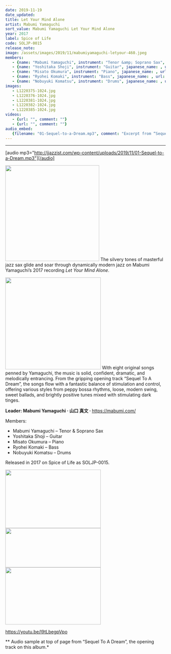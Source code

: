 ```yaml
---
date: 2019-11-19
date_updated: 
title: Let Your Mind Alone
artist: Mabumi Yamaguchi
sort_value: Mabumi Yamaguchi Let Your Mind Alone
year: 2017
label: Spice of Life
code: SOLJP-0015
release_note: 
image: /assets/images/2019/11/mabumiyamaguchi-letyour-460.jpeg
members:
   - {name: "Mabumi Yamaguchi", instrument: "Tenor &amp; Soprano Sax", japanese_name: , url: ""}
   - {name: "Yoshitaka Shoji", instrument: "Guitar", japanese_name: , url: ""}
   - {name: "Misato Okumura", instrument: "Piano", japanese_name: , url: ""}
   - {name: "Ryohei Komaki", instrument: "Bass", japanese_name: , url: ""}
   - {name: "Nobuyuki Komatsu", instrument: "Drums", japanese_name: , url: ""}
images: 
   - L1220375-1024.jpg
   - L1220376-1024.jpg
   - L1220381-1024.jpg
   - L1220382-1024.jpg
   - L1220385-1024.jpg
videos: 
   - {url: "", comment: ""}
   - {url: "", comment: ""}
audio_embed:
   {filename: "01-Sequel-to-a-Dream.mp3", comment: "Excerpt from “Sequel To A Dream”, the opening track on this album:"}
---
```

---
[audio mp3="http://jjazzist.com/wp-content/uploads/2019/11/01-Sequel-to-a-Dream.mp3"][/audio]

<a href="http://jjazzist.com/wp-content/uploads/2019/11/L1220375.jpg"><img class="size-medium wp-image-4655 alignright" src="http://jjazzist.com/wp-content/uploads/2019/11/L1220375-295x300.jpg" alt="" width="295" height="300" /></a> The silvery tones of masterful jazz sax glide and soar through dynamically modern jazz on Mabumi Yamaguchi’s 2017 recording *Let Your Mind Alone*.

<a href="http://jjazzist.com/wp-content/uploads/2019/11/L1220376.jpg"><img class="size-medium wp-image-4656 alignright" src="http://jjazzist.com/wp-content/uploads/2019/11/L1220376-300x288.jpg" alt="" width="300" height="288" /></a> With eight original songs penned by Yamaguchi, the music is solid, confident, dramatic, and melodically entrancing. From the gripping opening track “Sequel To A Dream”, the songs flow with a fantastic balance of stimulation and control, offering various styles from peppy bossa rhythms, loose, modern swing, sweet ballads, and brightly positive tunes mixed with stimulating dark tinges.

<strong>Leader: Mabumi Yamaguchi · 山口 真文 · </strong><a href="https://mabumi.com/">https://mabumi.com/</a>

Members:
<ul>
 	<li>Mabumi Yamaguchi – Tenor &amp; Soprano Sax</li>
 	<li>Yoshitaka Shoji – Guitar</li>
 	<li>Misato Okumura – Piano</li>
 	<li>Ryohei Komaki – Bass</li>
 	<li>Nobuyuki Komatsu – Drums</li>
</ul>
Released in 2017 on Spice of Life as SOLJP-0015.

<a href="http://jjazzist.com/wp-content/uploads/2019/11/L1220381.jpg"><img class="alignnone size-medium wp-image-4657" src="http://jjazzist.com/wp-content/uploads/2019/11/L1220381-300x183.jpg" alt="" width="300" height="183" /></a> <a href="http://jjazzist.com/wp-content/uploads/2019/11/L1220382.jpg"><img class="alignnone size-medium wp-image-4658" src="http://jjazzist.com/wp-content/uploads/2019/11/L1220382-300x123.jpg" alt="" width="300" height="123" /></a> <a href="http://jjazzist.com/wp-content/uploads/2019/11/L1220385.jpg"><img class="alignnone size-medium wp-image-4659" src="http://jjazzist.com/wp-content/uploads/2019/11/L1220385-300x179.jpg" alt="" width="300" height="179" /></a>

https://youtu.be/l9tLbegpVpo

** Audio sample at top of page from “Sequel To A Dream”, the opening track on this album.*

